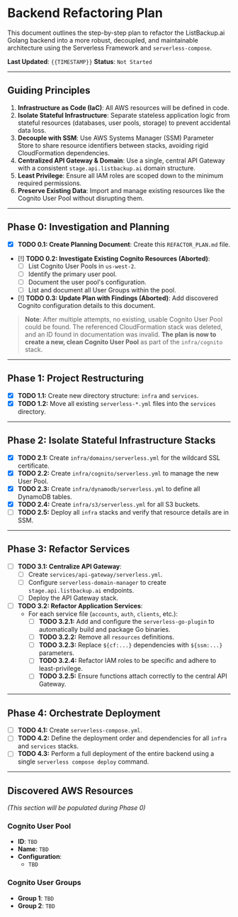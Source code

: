 # Backend Refactoring Plan

This document outlines the step-by-step plan to refactor the ListBackup.ai Golang backend into a more robust, decoupled, and maintainable architecture using the Serverless Framework and `serverless-compose`.

**Last Updated**: `{{TIMESTAMP}}`
**Status**: `Not Started`

---

## **Guiding Principles**

1.  **Infrastructure as Code (IaC)**: All AWS resources will be defined in code.
2.  **Isolate Stateful Infrastructure**: Separate stateless application logic from stateful resources (databases, user pools, storage) to prevent accidental data loss.
3.  **Decouple with SSM**: Use AWS Systems Manager (SSM) Parameter Store to share resource identifiers between stacks, avoiding rigid CloudFormation dependencies.
4.  **Centralized API Gateway & Domain**: Use a single, central API Gateway with a consistent `stage.api.listbackup.ai` domain structure.
5.  **Least Privilege**: Ensure all IAM roles are scoped down to the minimum required permissions.
6.  **Preserve Existing Data**: Import and manage existing resources like the Cognito User Pool without disrupting them.

---

## **Phase 0: Investigation and Planning**

- [x] **TODO 0.1: Create Planning Document**: Create this `REFACTOR_PLAN.md` file.
- [!] **TODO 0.2: Investigate Existing Cognito Resources (Aborted)**:
    - [ ] List Cognito User Pools in `us-west-2`.
    - [ ] Identify the primary user pool.
    - [ ] Document the user pool's configuration.
    - [ ] List and document all User Groups within the pool.
- [!] **TODO 0.3: Update Plan with Findings (Aborted)**: Add discovered Cognito configuration details to this document.

> **Note**: After multiple attempts, no existing, usable Cognito User Pool could be found. The referenced CloudFormation stack was deleted, and an ID found in documentation was invalid. **The plan is now to create a new, clean Cognito User Pool** as part of the `infra/cognito` stack.

---

## **Phase 1: Project Restructuring**

- [x] **TODO 1.1:** Create new directory structure: `infra` and `services`.
- [x] **TODO 1.2:** Move all existing `serverless-*.yml` files into the `services` directory.

---

## **Phase 2: Isolate Stateful Infrastructure Stacks**

- [x] **TODO 2.1:** Create `infra/domains/serverless.yml` for the wildcard SSL certificate.
- [x] **TODO 2.2:** Create `infra/cognito/serverless.yml` to manage the new User Pool.
- [x] **TODO 2.3:** Create `infra/dynamodb/serverless.yml` to define all DynamoDB tables.
- [x] **TODO 2.4:** Create `infra/s3/serverless.yml` for all S3 buckets.
- [ ] **TODO 2.5:** Deploy all `infra` stacks and verify that resource details are in SSM.

---

## **Phase 3: Refactor Services**

- [ ] **TODO 3.1: Centralize API Gateway**:
    - [ ] Create `services/api-gateway/serverless.yml`.
    - [ ] Configure `serverless-domain-manager` to create `stage.api.listbackup.ai` endpoints.
    - [ ] Deploy the API Gateway stack.
- [ ] **TODO 3.2: Refactor Application Services**:
    - For each service file (`accounts`, `auth`, `clients`, etc.):
        - [ ] **TODO 3.2.1:** Add and configure the `serverless-go-plugin` to automatically build and package Go binaries.
        - [ ] **TODO 3.2.2:** Remove all `resources` definitions.
        - [ ] **TODO 3.2.3:** Replace `${cf:...}` dependencies with `${ssm:...}` parameters.
        - [ ] **TODO 3.2.4:** Refactor IAM roles to be specific and adhere to least-privilege.
        - [ ] **TODO 3.2.5:** Ensure functions attach correctly to the central API Gateway.

---

## **Phase 4: Orchestrate Deployment**

- [ ] **TODO 4.1:** Create `serverless-compose.yml`.
- [ ] **TODO 4.2:** Define the deployment order and dependencies for all `infra` and `services` stacks.
- [ ] **TODO 4.3:** Perform a full deployment of the entire backend using a single `serverless compose deploy` command.

---

## **Discovered AWS Resources**

*(This section will be populated during Phase 0)*

### **Cognito User Pool**
- **ID**: `TBD`
- **Name**: `TBD`
- **Configuration**:
    - `TBD`

### **Cognito User Groups**
- **Group 1**: `TBD`
- **Group 2**: `TBD` 